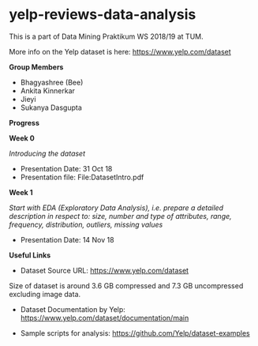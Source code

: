 # yelp-reviews-data-analysis
This is a part of Data Mining Praktikum WS 2018/19 at TUM.

More info on the Yelp dataset is here: https://www.yelp.com/dataset

**Group Members**
* Bhagyashree (Bee)
* Ankita Kinnerkar
* Jieyi
* Sukanya Dasgupta

**Progress**

**Week 0**

*Introducing the dataset*

* Presentation Date: 31 Oct 18
* Presentation file: File:DatasetIntro.pdf

**Week 1**

*Start with EDA (Exploratory Data Analysis), i.e. prepare a detailed description in respect to: size, number and type of attributes, range, frequency, distribution, outliers, missing values*

* Presentation Date: 14 Nov 18

**Useful Links**

* Dataset Source URL: https://www.yelp.com/dataset 

Size of dataset is around 3.6 GB compressed and 7.3 GB uncompressed excluding image data.

* Dataset Documentation by Yelp: https://www.yelp.com/dataset/documentation/main 

* Sample scripts for analysis: https://github.com/Yelp/dataset-examples 
